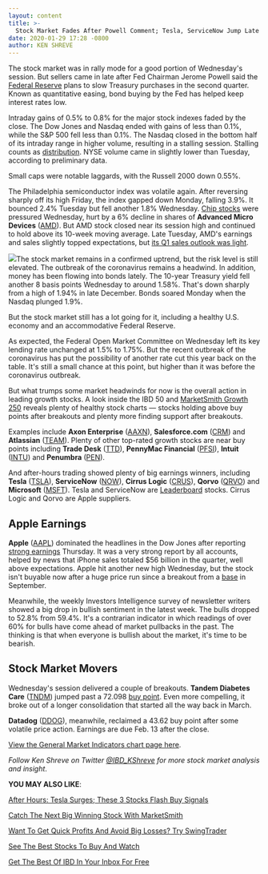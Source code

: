 ```yaml
---
layout: content
title: >-
  Stock Market Fades After Powell Comment; Tesla, ServiceNow Jump Late On Earnings
date: 2020-01-29 17:28 -0800
author: KEN SHREVE
---
```






The stock market was in rally mode for a good portion of Wednesday's session. But sellers came in late after Fed Chairman Jerome Powell said the [Federal Reserve](https://www.investors.com/news/economy/fed-meeting-rates-bond-buys-steady-dow-jones-rises/) plans to slow Treasury purchases in the second quarter. Known as quantitative easing, bond buying by the Fed has helped keep interest rates low.




Intraday gains of 0.5% to 0.8% for the major stock indexes faded by the close. The Dow Jones and Nasdaq ended with gains of less than 0.1%, while the S&P 500 fell less than 0.1%. The Nasdaq closed in the bottom half of its intraday range in higher volume, resulting in a stalling session. Stalling counts as [distribution](https://www.investors.com/how-to-invest/investors-corner/stock-market-tops-distribution-days/). NYSE volume came in slightly lower than Tuesday, according to preliminary data.


Small caps were notable laggards, with the Russell 2000 down 0.55%.


The Philadelphia semiconductor index was volatile again. After reversing sharply off its high Friday, the index gapped down Monday, falling 3.9%. It bounced 2.4% Tuesday but fell another 1.8% Wednesday. [Chip stocks](http://www.investors.com/news/technology/chip-stocks-and-semiconductor-industry-news) were pressured Wednesday, hurt by a 6% decline in shares of **Advanced Micro Devices** ([AMD](https://research.investors.com/quote.aspx?symbol=AMD)). But AMD stock closed near its session high and continued to hold above its 10-week moving average. Late Tuesday, AMD's earnings and sales slightly topped expectations, but [its Q1 sales outlook was light](https://www.investors.com/news/technology/amd-earnings-q4-2019-amd-stock/).


![](https://www.investors.com/wp-content/uploads/2020/01/MP_4x3_012920-252x300.jpg)The stock market remains in a confirmed uptrend, but the risk level is still elevated. The outbreak of the coronavirus remains a headwind. In addition, money has been flowing into bonds lately. The 10-year Treasury yield fell another 8 basis points Wednesday to around 1.58%. That's down sharply from a high of 1.94% in late December. Bonds soared Monday when the Nasdaq plunged 1.9%.


But the stock market still has a lot going for it, including a healthy U.S. economy and an accommodative Federal Reserve.


As expected, the Federal Open Market Committee on Wednesday left its key lending rate unchanged at 1.5% to 1.75%. But the recent outbreak of the coronavirus has put the possibility of another rate cut this year back on the table. It's still a small chance at this point, but higher than it was before the coronavirus outbreak.


But what trumps some market headwinds for now is the overall action in leading growth stocks. A look inside the IBD 50 and [MarketSmith Growth 250](https://www.investors.com/product/marketsmith/?artProdLink=MarketSmith) reveals plenty of healthy stock charts — stocks holding above buy points after breakouts and plenty more finding support after breakouts.


Examples include **Axon Enterprise** ([AAXN](https://research.investors.com/quote.aspx?symbol=AAXN)), **Salesforce.com** ([CRM](https://research.investors.com/quote.aspx?symbol=CRM)) and **Atlassian** ([TEAM](https://research.investors.com/quote.aspx?symbol=TEAM)). Plenty of other top-rated growth stocks are near buy points including **Trade Desk** ([TTD](https://research.investors.com/quote.aspx?symbol=TTD)), **PennyMac Financial** ([PFSI](https://research.investors.com/quote.aspx?symbol=PFSI)), **Intuit** ([INTU](https://research.investors.com/quote.aspx?symbol=INTU)) and **Penumbra** ([PEN](https://research.investors.com/quote.aspx?symbol=PEN)).


And after-hours trading showed plenty of big earnings winners, including **Tesla** ([TSLA](https://research.investors.com/quote.aspx?symbol=TSLA)), **ServiceNow** ([NOW](https://research.investors.com/quote.aspx?symbol=NOW)), **Cirrus Logic** ([CRUS](https://research.investors.com/quote.aspx?symbol=CRUS)), **Qorvo** ([QRVO](https://research.investors.com/quote.aspx?symbol=QRVO)) and **Microsoft** ([MSFT](https://research.investors.com/quote.aspx?symbol=MSFT)). Tesla and ServiceNow are [Leaderboard](https://www.investors.com/product/leaderboard/?artProdLink=Leaderboard) stocks. Cirrus Logic and Qorvo are Apple suppliers.


Apple Earnings
--------------


**Apple** ([AAPL](https://research.investors.com/quote.aspx?symbol=AAPL)) dominated the headlines in the Dow Jones after reporting [strong earnings](https://www.investors.com/news/technology/click/apple-earnings-q1-2020-apple-stock/) Thursday. It was a very strong report by all accounts, helped by news that iPhone sales totaled $56 billion in the quarter, well above expectations. Apple hit another new high Wednesday, but the stock isn't buyable now after a huge price run since a breakout from a [base](https://www.investors.com/how-to-invest/investors-corner/investor-basics-why-learning-base-patterns-gets-the-ball-rolling/) in September.


Meanwhile, the weekly Investors Intelligence survey of newsletter writers showed a big drop in bullish sentiment in the latest week. The bulls dropped to 52.8% from 59.4%. It's a contrarian indicator in which readings of over 60% for bulls have come ahead of market pullbacks in the past. The thinking is that when everyone is bullish about the market, it's time to be bearish.


Stock Market Movers
-------------------


Wednesday's session delivered a couple of breakouts. **Tandem Diabetes Care** ([TNDM](https://research.investors.com/quote.aspx?symbol=TNDM)) jumped past a 72.098 [buy point](https://www.investors.com/how-to-invest/investors-corner/chart-reading-basics-how-a-buy-point-marks-a-time-of-opportunity/). Even more compelling, it broke out of a longer consolidation that started all the way back in March.


**Datadog** ([DDOG](https://research.investors.com/quote.aspx?symbol=DDOG)), meanwhile, reclaimed a 43.62 buy point after some volatile price action. Earnings are due Feb. 13 after the close.


[View the General Market Indicators chart page here](https://www.investors.com/wp-content/uploads/2020/01/IBD2901152507GMI2.pdf).


*Follow Ken Shreve on Twitter [@IBD\_KShreve](https://www.twitter.com/IBD_KShreve) for more stock market analysis and insight*.


**YOU MAY ALSO LIKE**:


[After Hours: Tesla Surges; These 3 Stocks Flash Buy Signals](https://www.investors.com/market-trend/stock-market-today/dow-jones-futures-tesla-stock-skyrockets-facebook-microsoft-servicenow-earnings-movers/)


[Catch The Next Big Winning Stock With MarketSmith](https://www.investors.com/product/marketsmith/?artProdLink=MarketSmith)


[Want To Get Quick Profits And Avoid Big Losses? Try SwingTrader](https://www.investors.com/product/swingtrader/?artProdLink=Swingtrader)


[See The Best Stocks To Buy And Watch](https://www.investors.com/stock-lists/best-growth-stocks-buy-watch-ibd-stock-lists/)


[Get The Best Of IBD In Your Inbox For Free](https://shop.investors.com/offer/splashresponsive.aspx?id=newsletters-howtoinvest)




